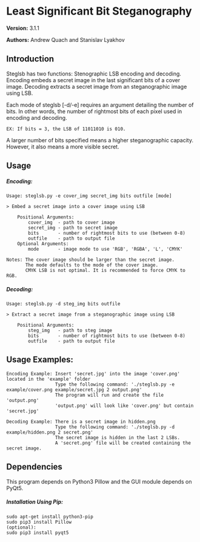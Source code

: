 # Least Significant Bit Steganography

**Version:** 3.1.1

**Authors:** Andrew Quach and Stanislav Lyakhov

## Introduction

Steglsb has two functions: Stenographic LSB encoding and decoding.
Encoding embeds a secret image in the last significant bits of a cover image.
Decoding extracts a secret image from an steganographic image using LSB.

Each mode of steglsb [-d/-e] requires an argument detailing the number of bits.
In other words, the number of rightmost bits of each pixel used in encoding
and decoding.

    EX: If bits = 3, the LSB of 11011010 is 010.

A larger number of bits specified means a higher steganographic capacity. However,
it also means a more visible secret.

## Usage

##### Encoding:
    Usage: steglsb.py -e cover_img secret_img bits outfile [mode]

    > Embed a secret image into a cover image using LSB

        Positional Arguments:
            cover_img  - path to cover image
            secret_img - path to secret image
            bits       - number of rightmost bits to use (between 0-8)
            outfile    - path to output file
        Optional Arguments:
            mode       - image mode to use 'RGB', 'RGBA', 'L', 'CMYK'

    Notes: The cover image should be larger than the secret image.
           The mode defaults to the mode of the cover image.
           CMYK LSB is not optimal. It is recommended to force CMYK to RGB. 
    
##### Decoding:
    Usage: steglsb.py -d steg_img bits outfile

    > Extract a secret image from a steganographic image using LSB

        Positional Arguments:
            steg_img   - path to steg image
            bits       - number of rightmost bits to use (between 0-8)
            outfile    - path to output file

## Usage Examples:
    Encoding Example: Insert 'secret.jpg' into the image 'cover.png' located in the 'example' folder
                      Type the following command: './steglsb.py -e example/cover.png example/secret.jpg 2 output.png'
                      The program will run and create the file 'output.png'
                      'output.png' will look like 'cover.png' but contain 'secret.jpg'

    Decoding Example: There is a secret image in hidden.png
                      Type the following command: './steglsb.py -d example/hidden.png 2 secret.png'
                      The secret image is hidden in the last 2 LSBs.
                      A 'secret.png' file will be created containing the secret image.


## Dependencies

This program depends on Python3 Pillow and the GUI module depends on PyQt5.

##### Installation Using Pip:
    sudo apt-get install python3-pip
    sudo pip3 install Pillow
    (optional):
    sudo pip3 install pyqt5
